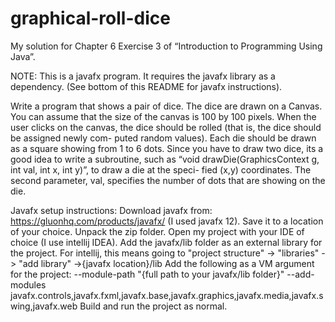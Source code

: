 # graphical-roll-dice

My solution for Chapter 6 Exercise 3 of “Introduction to Programming Using Java”.

NOTE: This is a javafx program. It requires the javafx library as a dependency. (See bottom of this README for javafx instructions).

Write a program that shows a pair of dice. The dice are drawn on a Canvas. You
can assume that the size of the canvas is 100 by 100 pixels. When the user clicks on
the canvas, the dice should be rolled (that is, the dice should be assigned newly com-
puted random values). Each die should be drawn as a square showing from 1 to 6 dots.
Since you have to draw two dice, its a good idea to write a subroutine, such as “void
drawDie(GraphicsContext g, int val, int x, int y)”, to draw a die at the speci-
fied (x,y) coordinates. The second parameter, val, specifies the number of dots that are
showing on the die.


Javafx setup instructions:
Download javafx from: https://gluonhq.com/products/javafx/ (I used javafx 12). Save it to a location of your choice.
Unpack the zip folder.
Open my project with your IDE of choice (I use intellij IDEA).
Add the javafx/lib folder as an external library for the project. For intellij, this means going to "project structure" -> "libraries" -> "add library" ->{javafx location}/lib
Add the following as a VM argument for the project: --module-path "{full path to your javafx/lib folder}" --add-modules javafx.controls,javafx.fxml,javafx.base,javafx.graphics,javafx.media,javafx.swing,javafx.web
Build and run the project as normal.

